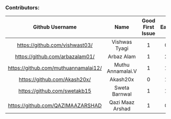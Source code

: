 ### Contributors:

|            Github Username           |        Name       | Good First Issue | Easy | Medium | Hard | Points |
|:------------------------------------:|:-----------------:|:----------------:|:----:|:------:|:----:|:------:|
| https://github.com/vishwast03/       | Vishwas Tyagi     | 1                | 0    | 0      | 0    | 50     |
| https://github.com/arbazalam01/      | Arbaz Alam        | 1                | 2    | 2      | 1    | 1150   |
| https://github.com/muthuannamalai12/ | Muthu Annamalai.V | 1                | 1    | 0      | 0    | 150    |
| https://github.com/Akash20x/         | Akash20x          | 0                | 1    | 1      | 0    | 300    |
| https://github.com/swetakb15         | Sweta Barnwal     | 1                | 1    | 0      | 0    | 150    |
| https://github.com/QAZIMAAZARSHAD    | Qazi Maaz Arshad  | 1                | 0    | 0      | 0    | 50     |
